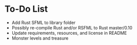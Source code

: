 # To-Do List

* Add Rust SFML to library folder
* Possibly re-compile Rust and/or RSFML to Rust master/0.10
* Update requirements, resources, and license in README
* Monster levels and treasure